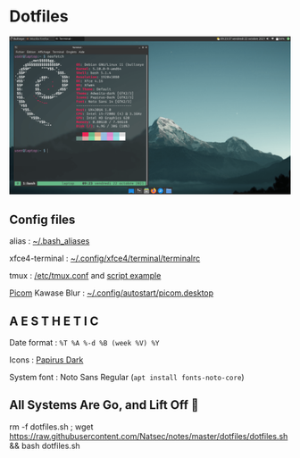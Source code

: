 # Dotfiles

[![Screenshot Bullseye 1](https://raw.githubusercontent.com/Natsec/notes/master/dotfiles/bullseye1_min.png)](https://raw.githubusercontent.com/Natsec/notes/master/dotfiles/bullseye1.png)

## Config files

alias : [~/.bash_aliases](https://raw.githubusercontent.com/Natsec/notes/master/dotfiles/~/.bash_aliases)

xfce4-terminal : [~/.config/xfce4/terminal/terminalrc](https://raw.githubusercontent.com/Natsec/notes/master/dotfiles/~/.config/xfce4/terminal/terminalrc)

tmux : [/etc/tmux.conf](https://raw.githubusercontent.com/Natsec/notes/master/dotfiles/etc/tmux.conf) and [script example](tmux-demo.sh)

[Picom](https://github.com/yshui/picom) Kawase Blur : [~/.config/autostart/picom.desktop](https://raw.githubusercontent.com/Natsec/notes/master/dotfiles/~/.config/autostart/picom.desktop)

## A E S T H E T I C

Date format : `%T %A %-d %B (week %V) %Y`

Icons : [Papirus Dark](https://www.xfce-look.org/p/1166289)

System font : Noto Sans Regular (`apt install fonts-noto-core`)

## All Systems Are Go, and Lift Off 🚀

rm -f dotfiles.sh ; wget https://raw.githubusercontent.com/Natsec/notes/master/dotfiles/dotfiles.sh && bash dotfiles.sh
